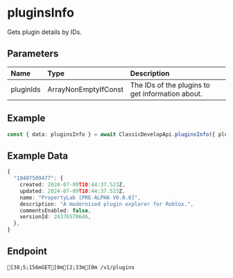 
# pluginsInfo
Gets plugin details by IDs.


## Parameters
| Name      | Type                           | Description                                      |
| :-------- | :----------------------------- | :----------------------------------------------- |
| pluginIds | ArrayNonEmptyIfConst<PluginId> | The IDs of the plugins to get information about. |



## Example
```ts copy showLineNumbers
const { data: pluginsInfo } = await ClassicDevelopApi.pluginsInfo({ pluginIds: [18407509477] }); 
```


## Example Data
```ts copy showLineNumbers
{
  "18407509477": {
    created: 2024-07-09T10:44:37.523Z,
    updated: 2024-07-09T10:44:37.523Z,
    name: "PropertyLab [PRE-ALPHA V0.0.0]",
    description: "A modernised plugin explorer for Roblox.",
    commentsEnabled: false,
    versionId: 24376570646,
  },
} 
```


## Endpoint
```ansi
[38;5;156mGET[0m[2;33m[0m /v1/plugins
```
  